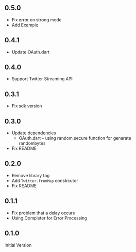 ## 0.5.0

* Fix error on strong mode
* Add Example

## 0.4.1

* Update OAuth.dart

## 0.4.0

* Support Twitter Streaming API

## 0.3.1

* Fix sdk version

## 0.3.0

* Update dependencies
  * OAuth.dart -  using random.secure function for generate randombytes
* Fix README

## 0.2.0

* Remove library tag
* Add `Twitter.fromMap` constrcutor
* Fix README

## 0.1.1

* Fix problem that a delay occurs
* Using Completer for Error Processing

## 0.1.0

Initial Version
